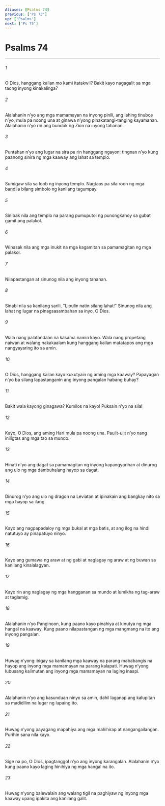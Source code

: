 ```yaml
---
Aliases: [Psalms 74]
previous: ['Ps 73']
up: ['Psalms']
next: ['Ps 75']
---
```

# Psalms 74

***


###### 1 


O Dios, hanggang kailan mo kami itatakwil? Bakit kayo nagagalit sa mga taong inyong kinakalinga? 


###### 2 


Alalahanin nʼyo ang mga mamamayan na inyong pinili, ang lahing tinubos nʼyo, mula pa noong una at ginawa nʼyong pinakatangi-tanging kayamanan. Alalahanin nʼyo rin ang bundok ng Zion na inyong tahanan. 


###### 3 


Puntahan nʼyo ang lugar na sira pa rin hanggang ngayon; tingnan nʼyo kung paanong sinira ng mga kaaway ang lahat sa templo. 


###### 4 


Sumigaw sila sa loob ng inyong templo. Nagtaas pa sila roon ng mga bandila bilang simbolo ng kanilang tagumpay. 


###### 5 


Sinibak nila ang templo na parang pumuputol ng punongkahoy sa gubat gamit ang palakol. 


###### 6 


Winasak nila ang mga inukit na mga kagamitan sa pamamagitan ng mga palakol. 


###### 7 


Nilapastangan at sinunog nila ang inyong tahanan. 


###### 8 


Sinabi nila sa kanilang sarili, "Lipulin natin silang lahat!" Sinunog nila ang lahat ng lugar na pinagsasambahan sa inyo, O Dios. 


###### 9 


Wala nang palatandaan na kasama namin kayo. Wala nang propetang naiwan at walang nakakaalam kung hanggang kailan matatapos ang mga nangyayaring ito sa amin. 


###### 10 


O Dios, hanggang kailan kayo kukutyain ng aming mga kaaway? Papayagan nʼyo ba silang lapastanganin ang inyong pangalan habang buhay? 


###### 11 


Bakit wala kayong ginagawa? Kumilos na kayo! Puksain nʼyo na sila! 


###### 12 


Kayo, O Dios, ang aming Hari mula pa noong una. Paulit-ulit nʼyo nang iniligtas ang mga tao sa mundo. 


###### 13 


Hinati nʼyo ang dagat sa pamamagitan ng inyong kapangyarihan at dinurog ang ulo ng mga dambuhalang hayop sa dagat. 


###### 14 


Dinurog nʼyo ang ulo ng dragon na Leviatan at ipinakain ang bangkay nito sa mga hayop sa ilang. 


###### 15 


Kayo ang nagpapadaloy ng mga bukal at mga batis, at ang ilog na hindi natutuyo ay pinapatuyo ninyo. 


###### 16 


Kayo ang gumawa ng araw at ng gabi at naglagay ng araw at ng buwan sa kanilang kinalalagyan. 


###### 17 


Kayo rin ang naglagay ng mga hangganan sa mundo at lumikha ng tag-araw at taglamig. 


###### 18 


Alalahanin nʼyo Panginoon, kung paano kayo pinahiya at kinutya ng mga hangal na kaaway. Kung paano nilapastangan ng mga mangmang na ito ang inyong pangalan. 


###### 19 


Huwag nʼyong ibigay sa kanilang mga kaaway na parang mababangis na hayop ang inyong mga mamamayan na parang kalapati. Huwag nʼyong lubusang kalimutan ang inyong mga mamamayan na laging inaapi. 


###### 20 


Alalahanin nʼyo ang kasunduan ninyo sa amin, dahil laganap ang kalupitan sa madidilim na lugar ng lupaing ito. 


###### 21 


Huwag nʼyong payagang mapahiya ang mga mahihirap at nangangailangan. Purihin sana nila kayo. 


###### 22 


Sige na po, O Dios, ipagtanggol nʼyo ang inyong karangalan. Alalahanin nʼyo kung paano kayo laging hinihiya ng mga hangal na ito. 


###### 23 


Huwag nʼyong balewalain ang walang tigil na paghiyaw ng inyong mga kaaway upang ipakita ang kanilang galit.
